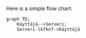 Here is a simple flow chart:

```mermaid
graph TD;
    Käyttäjä-->Serveri;
    Serveri-lkfknf->Käyttäjä
```
